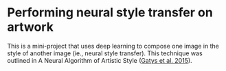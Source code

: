 # Performing neural style transfer on artwork
This is a mini-project that uses deep learning to compose one image in the style of another image (ie., neural style transfer). This technique was outlined in A Neural Algorithm of Artistic Style ([Gatys et al. 2015](https://arxiv.org/abs/1508.06576)). 
